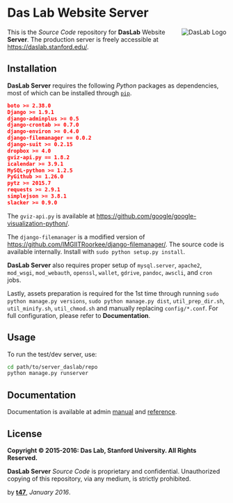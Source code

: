 # Das Lab Website Server

<img src="https://daslab.stanford.edu/site_media/images/logo_das.jpg" alt="DasLab Logo" align="right">

This is the _Source Code_ repository for **DasLab** Website **Server**. The production server is freely accessible at https://daslab.stanford.edu/.

## Installation

**DasLab Server** requires the following *Python* packages as dependencies, most of which can be installed through [`pip`](https://pip.pypa.io/).

```json
boto >= 2.38.0
Django >= 1.9.1
django-adminplus >= 0.5
django-crontab >= 0.7.0
django-environ >= 0.4.0
django-filemanager == 0.0.2
django-suit >= 0.2.15
dropbox >= 4.0
gviz-api.py == 1.8.2
icalendar >= 3.9.1
MySQL-python >= 1.2.5
PyGithub >= 1.26.0
pytz >= 2015.7
requests >= 2.9.1
simplejson >= 3.8.1
slacker >= 0.9.0
```

The `gviz-api.py` is available at https://github.com/google/google-visualization-python/.

The `django-filemanager` is a modified version of https://github.com/IMGIITRoorkee/django-filemanager/. The source code is available internally. Install with `sudo python setup.py install`.

**DasLab Server** also requires proper setup of `mysql.server`, `apache2`, `mod_wsgi`, `mod_webauth`, `openssl`, `wallet`, `gdrive`, `pandoc`, `awscli`, and `cron` jobs.

Lastly, assets preparation is required for the 1st time through running `sudo python manage.py versions`, `sudo python manage.py dist`, `util_prep_dir.sh`, `util_minify.sh`, `util_chmod.sh` and manually replacing `config/*.conf`. For full configuration, please refer to **Documentation**.


## Usage

To run the test/dev server, use:

```bash
cd path/to/server_daslab/repo
python manage.py runserver
```

## Documentation

Documentation is available at admin [manual](https://daslab.stanford.edu/admin/man/) and [reference](https://daslab.stanford.edu/admin/ref/).

## License

**Copyright &copy; 2015-2016: Das Lab, Stanford University. All Rights Reserved.**

**DasLab Server** _Source Code_ is proprietary and confidential. Unauthorized copying of this repository, via any medium, is strictly prohibited.


by [**t47**](http://t47.io/), *January 2016*.

